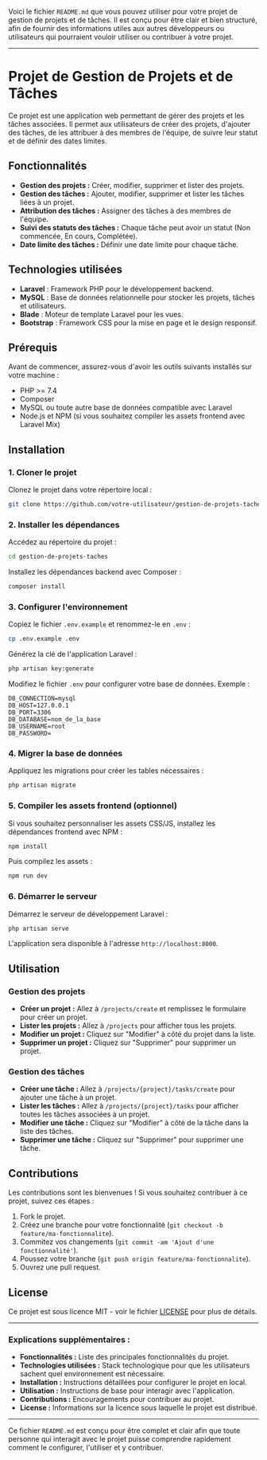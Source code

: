 Voici le fichier `README.md` que vous pouvez utiliser pour votre projet de gestion de projets et de tâches. Il est conçu pour être clair et bien structuré, afin de fournir des informations utiles aux autres développeurs ou utilisateurs qui pourraient vouloir utiliser ou contribuer à votre projet.

---

# Projet de Gestion de Projets et de Tâches

Ce projet est une application web permettant de gérer des projets et les tâches associées. Il permet aux utilisateurs de créer des projets, d'ajouter des tâches, de les attribuer à des membres de l'équipe, de suivre leur statut et de définir des dates limites.

## Fonctionnalités

- **Gestion des projets :** Créer, modifier, supprimer et lister des projets.
- **Gestion des tâches :** Ajouter, modifier, supprimer et lister les tâches liées à un projet.
- **Attribution des tâches :** Assigner des tâches à des membres de l'équipe.
- **Suivi des statuts des tâches :** Chaque tâche peut avoir un statut (Non commencée, En cours, Complétée).
- **Date limite des tâches :** Définir une date limite pour chaque tâche.

## Technologies utilisées

- **Laravel** : Framework PHP pour le développement backend.
- **MySQL** : Base de données relationnelle pour stocker les projets, tâches et utilisateurs.
- **Blade** : Moteur de template Laravel pour les vues.
- **Bootstrap** : Framework CSS pour la mise en page et le design responsif.

## Prérequis

Avant de commencer, assurez-vous d'avoir les outils suivants installés sur votre machine :

- PHP >= 7.4
- Composer
- MySQL ou toute autre base de données compatible avec Laravel
- Node.js et NPM (si vous souhaitez compiler les assets frontend avec Laravel Mix)

## Installation

### 1. Cloner le projet

Clonez le projet dans votre répertoire local :
```bash
git clone https://github.com/votre-utilisateur/gestion-de-projets-taches.git
```

### 2. Installer les dépendances

Accédez au répertoire du projet :
```bash
cd gestion-de-projets-taches
```

Installez les dépendances backend avec Composer :
```bash
composer install
```

### 3. Configurer l'environnement

Copiez le fichier `.env.example` et renommez-le en `.env` :
```bash
cp .env.example .env
```

Générez la clé de l'application Laravel :
```bash
php artisan key:generate
```

Modifiez le fichier `.env` pour configurer votre base de données. Exemple :
```env
DB_CONNECTION=mysql
DB_HOST=127.0.0.1
DB_PORT=3306
DB_DATABASE=nom_de_la_base
DB_USERNAME=root
DB_PASSWORD=
```

### 4. Migrer la base de données

Appliquez les migrations pour créer les tables nécessaires :
```bash
php artisan migrate
```

### 5. Compiler les assets frontend (optionnel)

Si vous souhaitez personnaliser les assets CSS/JS, installez les dépendances frontend avec NPM :
```bash
npm install
```

Puis compilez les assets :
```bash
npm run dev
```

### 6. Démarrer le serveur

Démarrez le serveur de développement Laravel :
```bash
php artisan serve
```

L'application sera disponible à l'adresse `http://localhost:8000`.

## Utilisation

### Gestion des projets

- **Créer un projet :** Allez à `/projects/create` et remplissez le formulaire pour créer un projet.
- **Lister les projets :** Allez à `/projects` pour afficher tous les projets.
- **Modifier un projet :** Cliquez sur "Modifier" à côté du projet dans la liste.
- **Supprimer un projet :** Cliquez sur "Supprimer" pour supprimer un projet.

### Gestion des tâches

- **Créer une tâche :** Allez à `/projects/{project}/tasks/create` pour ajouter une tâche à un projet.
- **Lister les tâches :** Allez à `/projects/{project}/tasks` pour afficher toutes les tâches associées à un projet.
- **Modifier une tâche :** Cliquez sur "Modifier" à côté de la tâche dans la liste des tâches.
- **Supprimer une tâche :** Cliquez sur "Supprimer" pour supprimer une tâche.

## Contributions

Les contributions sont les bienvenues ! Si vous souhaitez contribuer à ce projet, suivez ces étapes :

1. Fork le projet.
2. Créez une branche pour votre fonctionnalité (`git checkout -b feature/ma-fonctionnalite`).
3. Commitez vos changements (`git commit -am 'Ajout d'une fonctionnalité'`).
4. Poussez votre branche (`git push origin feature/ma-fonctionnalite`).
5. Ouvrez une pull request.

## License

Ce projet est sous licence MIT - voir le fichier [LICENSE](LICENSE) pour plus de détails.

---

### Explications supplémentaires :
- **Fonctionnalités :** Liste des principales fonctionnalités du projet.
- **Technologies utilisées :** Stack technologique pour que les utilisateurs sachent quel environnement est nécessaire.
- **Installation :** Instructions détaillées pour configurer le projet en local.
- **Utilisation :** Instructions de base pour interagir avec l'application.
- **Contributions :** Encouragements pour contribuer au projet.
- **License :** Informations sur la licence sous laquelle le projet est distribué.


--- 

Ce fichier `README.md` est conçu pour être complet et clair afin que toute personne qui interagit avec le projet puisse comprendre rapidement comment le configurer, l'utiliser et y contribuer.
